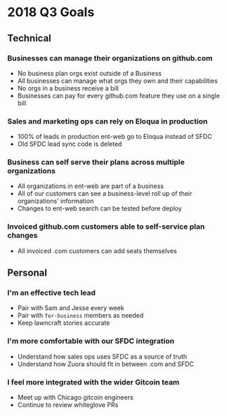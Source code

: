 # 2018 Q3 Goals

## Technical

### Businesses can manage their organizations on github.com

* No business plan orgs exist outside of a Business
* All businesses can manage what orgs they own and their capabilities
* No orgs in a business receive a bill
* Businesses can pay for every github.com feature they use on a single bill

### Sales and marketing ops can rely on Eloqua in production

 * 100% of leads in production ent-web go to Eloqua instead of SFDC
 * Old SFDC lead sync code is deleted
 
### Business can self serve their plans across multiple organizations

 * All organizations in ent-web are part of a business
 * All of our customers can see a business-level roll up of their organizations' information
 * Changes to ent-web search can be tested before deploy

### Invoiced github.com customers able to self-service plan changes

* All invoiced .com customers can add seats themselves

## Personal

### I'm an effective tech lead

* Pair with Sam and Jesse every week
* Pair with `for-business` members as needed
* Keep lawncraft stories accurate

### I'm more comfortable with our SFDC integration

* Understand how sales ops uses SFDC as a source of truth
* Understand how Zuora should fit in between .com and SFDC

### I feel more integrated with the wider Gitcoin team

* Meet up with Chicago gitcoin engineers
* Continue to review whiteglove PRs
